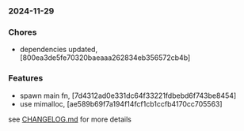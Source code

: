 ### 2024-11-29

### Chores
+ dependencies updated, [800ea3de5fe70320baeaaa262834eb356572cb4b]

### Features
+ spawn main fn, [7d4312ad0e331dc64f33221fdbebd6f743be8454]
+ use mimalloc, [ae589b69f7a194f14fcf1cb1ccfb4170cc705563]

see <a href='https://github.com/mrjackwills/push_alarm_backend/blob/main/CHANGELOG.md'>CHANGELOG.md</a> for more details
